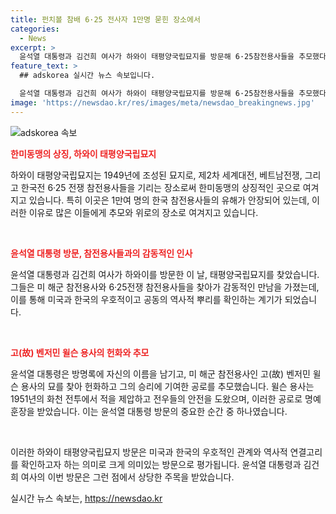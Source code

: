 ```yaml
---
title: 펀치볼 참배 6·25 전사자 1만명 묻힌 장소에서
categories:
  - News
excerpt: >
  윤석열 대통령과 김건희 여사가 하와이 태평양국립묘지를 방문해 6·25참전용사들을 추모했다. 이는 물론, 화천 전투에서 승리에 결정적으로 기여한 벤저민 윌슨 용사의 묘도 참배했다. 윤 대통령은 다수의 참전용사들과 만나 감사의 인사를 전하며, 방명록에 대한민국 대통령 윤석열이라고 적었다. 미국 측에서는 사무엘 파파로 인도태평양사령관 부부 등이 참석했고, 태평양국립묘지 중앙에 위치한 헌화대 잔디광장에는 한국 태국기와 미국 성조기가 함께 걸렸다.
feature_text: >
  ## adskorea 실시간 뉴스 속보입니다.

  윤석열 대통령과 김건희 여사가 하와이 태평양국립묘지를 방문해 6·25참전용사들을 추모했다. 이는 물론, 화천 전투에서 승리에 결정적으로 기여한 벤저민 윌슨 용사의 묘도 참배했다. 윤 대통령은 다수의 참전용사들과 만나 감사의 인사를 전하며, 방명록에 대한민국 대통령 윤석열이라고 적었다. 미국 측에서는 사무엘 파파로 인도태평양사령관 부부 등이 참석했고, 태평양국립묘지 중앙에 위치한 헌화대 잔디광장에는 한국 태국기와 미국 성조기가 함께 걸렸다.
image: 'https://newsdao.kr/res/images/meta/newsdao_breakingnews.jpg'
---
```


<p><img src="https://newsdao.kr/res/images/meta/newsdao_breakingnews.jpg" alt="adskorea 속보" /></p>

<p><b><span style="color: #ee2323;">한미동맹의 상징, 하와이 태평양국립묘지</span></b>
<br></p>

<p>하와이 태평양국립묘지는 1949년에 조성된 묘지로, 제2차 세계대전, 베트남전쟁, 그리고 한국전 6·25 전쟁 참전용사들을 기리는 장소로써 한미동맹의 상징적인 곳으로 여겨지고 있습니다. 특히 이곳은 1만여 명의 한국 참전용사들의 유해가 안장되어 있는데, 이러한 이유로 많은 이들에게 추모와 위로의 장소로 여겨지고 있습니다. </p>

<p data-ke-size="size16">&nbsp;</p>

<p><b><span style="color: #ee2323;">윤석열 대통령 방문, 참전용사들과의 감동적인 인사</span></b>
<br></p>

<p>윤석열 대통령과 김건희 여사가 하와이를 방문한 이 날, 태평양국립묘지를 찾았습니다. 그들은 미 해군 참전용사와 6·25전쟁 참전용사들을 찾아가 감동적인 만남을 가졌는데, 이를 통해 미국과 한국의 우호적이고 공동의 역사적 뿌리를 확인하는 계기가 되었습니다.</p>

<p data-ke-size="size16">&nbsp;</p>

<p><b><span style="color: #ee2323;">고(故) 벤저민 윌슨 용사의 헌화와 추모</span></b>
<br></p>

<p>윤석열 대통령은 방명록에 자신의 이름을 남기고, 미 해군 참전용사인 고(故) 벤저민 윌슨 용사의 묘를 찾아 헌화하고 그의 승리에 기여한 공로를 추모했습니다. 윌슨 용사는 1951년의 화천 전투에서 적을 제압하고 전우들의 안전을 도왔으며, 이러한 공로로 명예 훈장을 받았습니다. 이는 윤석열 대통령 방문의 중요한 순간 중 하나였습니다.</p>

<p data-ke-size="size16">&nbsp;</p>

<p>이러한 하와이 태평양국립묘지 방문은 미국과 한국의 우호적인 관계와 역사적 연결고리를 확인하고자 하는 의미로 크게 의미있는 방문으로 평가됩니다. 윤석열 대통령과 김건희 여사의 이번 방문은 그런 점에서 상당한 주목을 받았습니다.</p>
실시간 뉴스 속보는, <a href="https://newsdao.kr" rel="dofollow">https://newsdao.kr</a>


